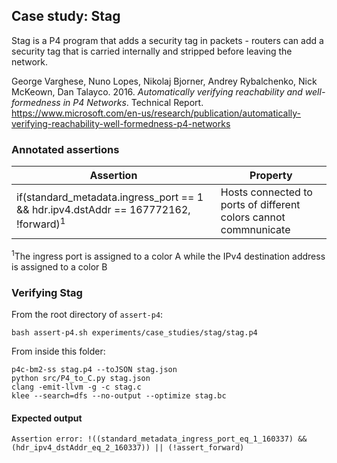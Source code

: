 ## Case study: Stag

Stag is a P4 program that adds a security tag in packets - routers can add a security tag that is carried internally and stripped before leaving the network.

George Varghese, Nuno Lopes, Nikolaj Bjorner, Andrey Rybalchenko, Nick McKeown, Dan Talayco. 2016. _Automatically verifying reachability and well-formedness in P4 Networks_. Technical Report. https://www.microsoft.com/en-us/research/publication/automatically-verifying-reachability-well-formedness-p4-networks

### Annotated assertions

| Assertion | Property |
| --------- | -------- |
| if(standard_metadata.ingress_port == 1 && hdr.ipv4.dstAddr == 167772162, !forward)<sup>1</sup> | Hosts connected to ports of different colors cannot commnunicate |

<sup>1</sup>The ingress port is assigned to a color A while the IPv4 destination address is assigned to a color B


### Verifying Stag

From the root directory of `assert-p4`:

```
bash assert-p4.sh experiments/case_studies/stag/stag.p4
```

From inside this folder:
```
p4c-bm2-ss stag.p4 --toJSON stag.json
python src/P4_to_C.py stag.json 
clang -emit-llvm -g -c stag.c
klee --search=dfs --no-output --optimize stag.bc
```

#### Expected output

```
Assertion error: !((standard_metadata_ingress_port_eq_1_160337) && (hdr_ipv4_dstAddr_eq_2_160337)) || (!assert_forward)
```